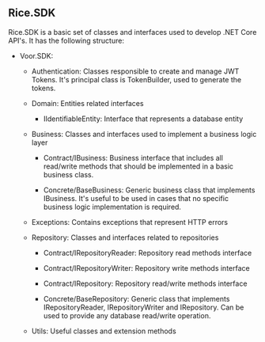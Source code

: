 Rice.SDK
---------------------

Rice.SDK is a basic set of classes and interfaces used to develop .NET Core API's. It has the following structure:

- Voor.SDK:
    - Authentication: Classes responsible to create and manage JWT Tokens. It's principal class is TokenBuilder, used to generate the tokens.

    - Domain: Entities related interfaces
        - IIdentifiableEntity: Interface that represents a database entity

    - Business: Classes and interfaces used to implement a business logic layer

        - Contract/IBusiness: Business interface that includes all read/write methods that should be implemented in a basic business class.

        - Concrete/BaseBusiness: Generic business class that implements IBusiness. It's useful to be used in cases that no specific business logic implementation is required.

    - Exceptions: Contains exceptions that represent HTTP errors

    - Repository: Classes and interfaces related to repositories
        - Contract/IRepositoryReader: Repository read methods interface
        - Contract/IRepositoryWriter: Repository write methods interface
        - Contract/IRepository: Repository read/write methods interface

        - Concrete/BaseRepository: Generic class that implements IRepositoryReader, IRepositoryWriter and IRepository. Can be used to provide any database read/write operation.

    - Utils: Useful classes and extension methods
